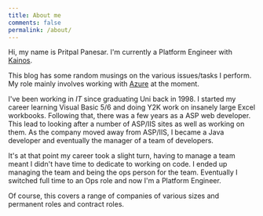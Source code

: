 ```yaml
---
title: About me
comments: false
permalink: /about/
---
```


Hi, my name is Pritpal Panesar. I'm currently a Platform Engineer with [Kainos](https://kainos.com).

This blog has some random musings on the various issues/tasks I perform. My role mainly involves working with [Azure](https://portal.azure.com) at the moment.

I've been working in *IT* since graduating Uni back in 1998. I started my career learning Visual Basic 5/6 and doing Y2K work on insanely large Excel workbooks. Following that, there was a few years as a ASP web developer. This lead to looking after a number of ASP/IIS sites as well as working on them. As the company moved away from ASP/IIS, I became a Java developer and eventually the manager of a team of developers.

It's at that point my career took a slight turn, having to manage a team meant I didn't have time to dedicate to working on code. I ended up managing the team and being the ops person for the team. Eventually I switched full time to an Ops role and now I'm a Platform Engineer.

Of course, this covers a range of companies of various sizes and permanent roles and contract roles.